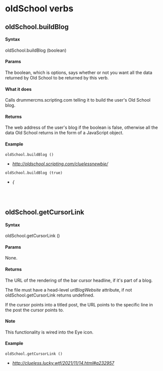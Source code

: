 
# oldSchool verbs
## oldSchool.buildBlog
#### Syntax
oldSchool.buildBlog (boolean)

#### Params
The boolean, which is options, says whether or not you want all the data returned by Old School to be returned by this verb.

#### What it does
Calls drummercms.scripting.com telling it to build the user's Old School blog. 

#### Returns
The web address of the user's blog if the boolean is false, otherwise all the data Old School returns in the form of a JavaScript object.

#### Example
`oldSchool.buildBlog ()`

- *http://oldschool.scripting.com/cluelessnewbie/*

`oldSchool.buildBlog (true)`

- *{*

<br/><br/>
## oldSchool.getCursorLink
#### Syntax
oldSchool.getCursorLink ()

#### Params
None.

#### Returns
The URL of the rendering of the bar cursor headline, if it's part of a blog. 

The file must have a head-level <i>urlBlogWebsite</i> attribute, if not oldSchool.getCursorLink returns undefined. 

If the cursor points into a titled post, the URL points to the specific line in the post the cursor points to.

#### Note
This functionality is wired into the Eye icon.

#### Example
`oldSchool.getCursorLink ()`

- *http://clueless.lucky.wtf/2021/11/14.html#a232957*

<br/><br/>
